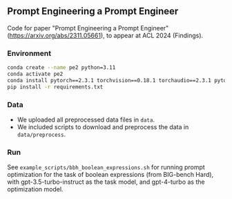 ## Prompt Engineering a Prompt Engineer

Code for paper "Prompt Engineering a Prompt Engineer" (https://arxiv.org/abs/2311.05661), to appear at ACL 2024 (Findings).

### Environment

```bash
conda create --name pe2 python=3.11
conda activate pe2
conda install pytorch==2.3.1 torchvision==0.18.1 torchaudio==2.3.1 pytorch-cuda=12.1 -c pytorch -c nvidia
pip install -r requirements.txt
```

### Data

* We uploaded all preprocessed data files in `data`. 
* We included scripts to download and preprocess the data in `data/preprocess`.

### Run

See `example_scripts/bbh_boolean_expressions.sh` for running prompt optimization for the task of boolean expressions (from BIG-bench Hard), with gpt-3.5-turbo-instruct as the task model, and gpt-4-turbo as the optimization model.


